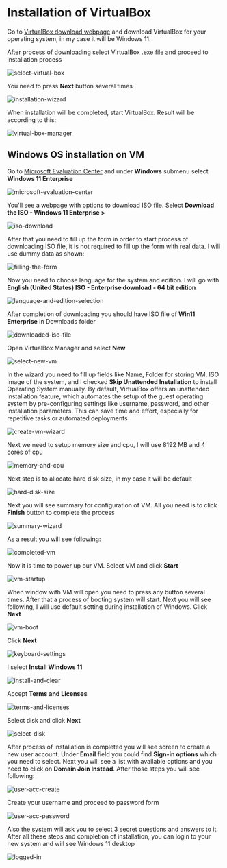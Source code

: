 # Installation of VirtualBox

Go to [VirtualBox download webpage](https://www.virtualbox.org/wiki/Downloads)
and download VirtualBox for your operating system, in my case it will be Windows 11.

After process of downloading select VirtualBox .exe file and proceed to installation process

![select-virtual-box](./images/select-virtual-box.png)

You need to press **Next** button several times

![installation-wizard](./images/installation-wizard.png)

When installation will be completed, start VirtualBox. Result will be according to this:

![virtual-box-manager](./images/virtual-box-manager.png)

## Windows OS installation on VM

Go to [Microsoft Evaluation Center](https://www.microsoft.com/en-us/evalcenter)
and under **Windows** submenu select **Windows 11 Enterprise**

![microsoft-evaluation-center](./images/microsoft-evaluation-center.png)

You'll see a webpage with options to download ISO file. Select **Download the ISO - Windows 11 Enterprise >**

![iso-download](./images/iso-download.png)

After that you need to fill up the form in order to start process of downloading ISO file,
it is not required to fill up the form with real data. I will use dummy data as shown:

![filling-the-form](./images/filling-the-form.png)

Now you need to choose language for the system and edition. I will go with **English (United States) ISO - Enterprise download - 64 bit edition**

![language-and-edition-selection](./images/language-and-edition-selection.png)

After completion of downloading you should have ISO file of **Win11 Enterprise** in Downloads folder

![downloaded-iso-file](./images/downloaded-iso-file.png)

Open VirtualBox Manager and select **New**

![select-new-vm](./images/select-new-vm.png)

In the wizard you need to fill up fields like Name, Folder for storing VM, ISO image of the system, and I checked **Skip Unattended Installation** to install Operating System manually.
By default, VirtualBox offers an unattended installation feature, which automates the setup of the guest operating system by pre-configuring settings like username, password, and other installation parameters. This can save time and effort, especially for repetitive tasks or automated deployments

![create-vm-wizard](./images/create-vm-wizard.png)

Next we need to setup memory size and cpu, I will use 8192 MB and 4 cores of cpu

![memory-and-cpu](./images/memory-and-cpu.png)

Next step is to allocate hard disk size, in my case it will be default

![hard-disk-size](./images/hard-disk-size.png)

Next you will see summary for configuration of VM. All you need is to click **Finish** button to complete the process

![summary-wizard](./images/summary-wizard.png)

As a result you will see following:

![completed-vm](./images/completed-vm.png)

Now it is time to power up our VM. Select VM and click **Start**

![vm-startup](./images/vm-startup.png)

When window with VM will open you need to press any button several times. After that a process of booting system will start. Next you will see following, I will use default setting during installation of Windows. Click **Next**

![vm-boot](./images/vm-boot.png)

Click **Next**

![keyboard-settings](./images/keyboard-settings.png)

I select **Install Windows 11** 

![install-and-clear](./images/install-and-clear.png)

Accept **Terms and Licenses**

![terms-and-licenses](./images/terms-and-licenses.png)

Select disk and click **Next**

![select-disk](./images/select-disk.png)

After process of installation is completed you will see screen to create a new user account.
Under **Email** field you could find **Sign-in options** which you need to select. Next you will see a list with available options and you need to click on **Domain Join Instead**. After those steps you will see following:

![user-acc-create](./images/user-acc-create.png)

Create your username and proceed to password form

![user-acc-password](./images/user-acc-password.png)

Also the system will ask you to select 3 secret questions and answers to it. After all these steps and completion of installation, you can login to your new system and will see Windows 11 desktop

![logged-in](./images/logged-in.png)
